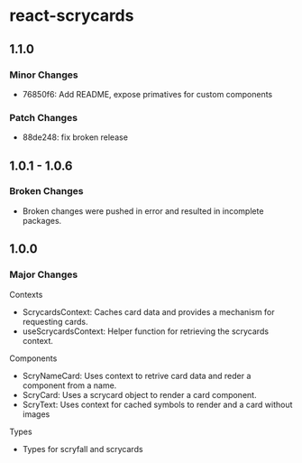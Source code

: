 # react-scrycards

## 1.1.0

### Minor Changes

-   76850f6: Add README, expose primatives for custom components

### Patch Changes

-   88de248: fix broken release

## 1.0.1 - 1.0.6

### Broken Changes

-   Broken changes were pushed in error and resulted in incomplete packages.

## 1.0.0

### Major Changes

Contexts

-   ScrycardsContext: Caches card data and provides a mechanism for requesting cards.
-   useScrycardsContext: Helper function for retrieving the scrycards context.

Components

-   ScryNameCard: Uses context to retrive card data and reder a component from a name.
-   ScryCard: Uses a scrycard object to render a card component.
-   ScryText: Uses context for cached symbols to render and a card without images

Types

-   Types for scryfall and scrycards
